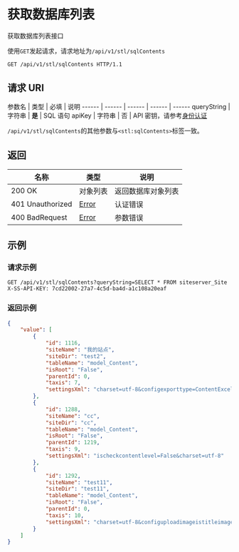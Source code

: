 # 获取数据库列表

获取数据库列表接口

使用`GET`发起请求，请求地址为`/api/v1/stl/sqlContents`

```http
GET /api/v1/stl/sqlContents HTTP/1.1
```

## 请求 URI

参数名 | 类型 | 必填 | 说明
------ | ------ | ------ | ------ | ------
queryString | 字符串 | **是** | SQL 语句
apiKey | 字符串 | 否 | API 密钥，请参考[身份认证](authentication.md)

`/api/v1/stl/sqlContents`的其他参数与`<stl:sqlContents>`标签一致。

## 返回

名称 | 类型 | 说明
------ | ------ | ------
200 OK | 对象列表 | 返回数据库对象列表
401 Unauthorized | [Error](/error?id=error) | 认证错误
400 BadRequest | [Error](/error?id=error) | 参数错误

## 示例

### 请求示例

```http
GET /api/v1/stl/sqlContents?queryString=SELECT * FROM siteserver_Site
X-SS-API-KEY: 7cd22002-27a7-4c5d-ba4d-a1c108a20eaf
```

### 返回示例

```json
{
    "value": [
        {
            "id": 1116,
            "siteName": "我的站点",
            "siteDir": "test2",
            "tableName": "model_Content",
            "isRoot": "False",
            "parentId": 0,
            "taxis": 7,
            "settingsXml": "charset=utf-8&configexporttype=ContentExcel&configexportperiods=0&configexportdisplayattributes=Id,Title,LinkUrl,AddDate,Hits,GroupNameCollection,Tags,FreeReadings,FullReadingPrice,PaidReadings,PaperPrice,SubTitle,ImageUrl,VideoUrl,FileUrl,Content,Summary,Author,Source&configexportischecked=All&apiurl=/api&homeurl=/home&ismultideployment=False&iscreatedoubleclick=True&siteurl=/Magazine&outersiteurl=/Magazine&innersiteurl=/Magazine&outerapiurl=/api&innerapiurl=/api&pagesize=3&configselectimagecurrenturl=upload/images&configuploadimageistitleimage=False&configuploadimagetitleimagewidth=152&configuploadimagetitleimageheight=109&configuploadimageistitleimagelesssizenotthumb=False&configuploadimageisshowimageintexteditor=False&configuploadimageislinktooriginal=False&configuploadimageissmallimage=False&configuploadimagesmallimagewidth=500&configuploadimagesmallimageheight=&configuploadimageissmallimagelesssizenotthumb=False&isseparatedweb=False&separatedweburl=http://web.chinacampus.org&issaveimageintexteditor=True&isautopageintexteditor=False&autopagewordnum=1500&iscontenttitlebreakline=False&lisautocheckkeywords=False&ischeckcontentlevel=False"
        },
        {
            "id": 1288,
            "siteName": "cc",
            "siteDir": "cc",
            "tableName": "model_Content",
            "isRoot": "False",
            "parentId": 1219,
            "taxis": 9,
            "settingsXml": "ischeckcontentlevel=False&charset=utf-8"
        },
        {
            "id": 1292,
            "siteName": "test11",
            "siteDir": "test11",
            "tableName": "model_Content",
            "isRoot": "False",
            "parentId": 0,
            "taxis": 10,
            "settingsXml": "charset=utf-8&configuploadimageistitleimage=True&configuploadimagetitleimagewidth=300&configuploadimagetitleimageheight=&configuploadimageistitleimagelesssizenotthumb=False&configuploadimageisshowimageintexteditor=True&configuploadimageislinktooriginal=False&configuploadimageissmallimage=True&configuploadimagesmallimagewidth=500&configuploadimagesmallimageheight=&configuploadimageissmallimagelesssizenotthumb=False&mingzi=SiteServer&gongsi=CMS&apiurl=/api&homeurl=/home&ismultideployment=False&iscreatedoubleclick=False&outerurl=&innerurl=&isseparatedweb=False"
        }
    ]
}
```